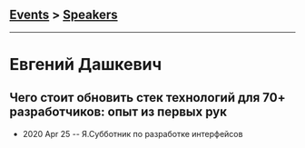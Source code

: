 ## [Events](../README.md) > [Speakers](../speakers.md)
---

# Евгений Дашкевич

## Чего стоит обновить стек технологий для 70+ разработчиков: опыт из первых рук
- 2020 Apr 25 -- Я.Субботник по разработке интерфейсов    
